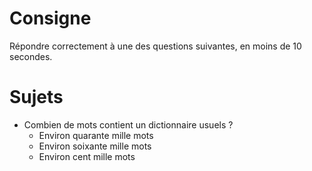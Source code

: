 # Consigne
Répondre correctement à une des questions suivantes, en moins de 10 secondes.

# Sujets

- Combien de mots contient un dictionnaire usuels ?
  - Environ quarante mille mots
  - Environ soixante mille mots
  - Environ cent mille mots
